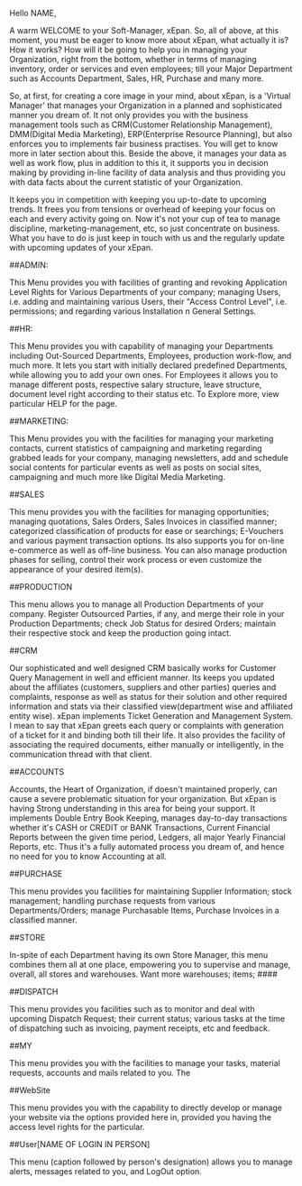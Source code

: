 Hello NAME,

A warm WELCOME to your Soft-Manager, xEpan. So, all of above, at this moment, you must be eager to know more about xEpan, what actually it is? How it works? How will it be going to help you in managing your Organization, right from the bottom, whether in terms of managing inventory, order or services and even employees; till your Major Department such as Accounts Department, Sales, HR, Purchase and many more.

So, at first, for creating a core image in your mind, about xEpan, is a 'Virtual Manager' that manages your Organization in a planned and sophisticated manner you dream of. It not only provides you with the business management tools such as CRM(Customer Relationship Management), DMM(Digital Media Marketing), ERP(Enterprise Resource Planning), but also enforces you to implements fair business practises. You will get to know more in later section about this. Beside the above, it manages your data as well as work flow, plus in addition to this it, it supports you in decision making by providing in-line facility of data analysis and thus providing you with data facts about the current statistic of your Organization.

It keeps you in competition with keeping you up-to-date to upcoming trends. It frees you from tensions or overhead of keeping your focus on each and every activity going on. Now it's not your cup of tea to manage discipline, marketing-management, etc, so just concentrate on business. What you have to do is just keep in touch with us and the regularly update with upcoming updates of your xEpan.


##ADMIN:

This Menu provides you with facilities of granting and revoking Application Level Rights for Various Departments of your company; managing Users, i.e. adding and maintaining various Users, their "Access Control Level", i.e. permissions; and regarding various Installation n General Settings.


##HR:

This Menu provides you with capability of managing your Departments including Out-Sourced Departments, Employees, production work-flow, and much more. It lets you start with initially declared predefined Departments, while allowing you to add your own ones. For Employees it allows you to manage different posts, respective salary structure, leave structure, document level right according to their status etc. To Explore more, view particular HELP for the page.

 
##MARKETING:
 
This Menu provides you with the facilities for managing your marketing contacts, current statistics of campaigning and marketing regarding grabbed leads for your company, managing newsletters, add and schedule social contents for particular events as well as posts on social sites, campaigning and much more like Digital Media Marketing.

 
##SALES
 
 This menu provides you with the facilities for managing opportunities; managing quotations, Sales Orders, Sales Invoices in classified manner; categorized classification of products for ease or searchings; E-Vouchers and various payment transaction options. Its also supports you for on-line e-commerce as well as off-line business. You can also manage production phases for selling, control their work process or even customize the appearance of your desired item(s).

 
##PRODUCTION 
 
 This menu allows you to manage all Production Departments of your company. Register Outsourced Parties, if any, and merge their role in your Production Departments; check Job Status for desired Orders; maintain their respective stock and keep the production going intact.

 
##CRM

Our sophisticated and well designed CRM basically works for Customer Query Management in well and efficient manner. Its keeps you updated about the affiliates (customers, suppliers and other parties) queries and complaints, response as well as status for their solution and other required information and stats via their classified view(department wise and affiliated entity wise). xEpan implements Ticket Generation and Management System. I mean to say that xEpan greets each query or complaints with generation of a ticket for it and binding both till their life. It also provides the facility of associating the required documents, either manually or intelligently, in the communication thread with that client.


##ACCOUNTS
 
Accounts, the Heart of Organization, if doesn't maintained properly, can cause a severe problematic situation for your organization. But xEpan is having Strong understanding in this area for being your support. It implements Double Entry Book Keeping, manages day-to-day transactions whether it's CASH or CREDIT or BANK Transactions, Current Financial Reports between the given time period, Ledgers, all major Yearly Financial Reports, etc. Thus it's a fully automated process you dream of, and hence no need for you to know Accounting at all.

 
##PURCHASE
 
This menu provides you facilities for maintaining Supplier Information; stock management; handling purchase requests from various Departments/Orders; manage Purchasable Items, Purchase Invoices in a classified manner.

 
##STORE

In-spite of each Department having its own Store Manager, this menu combines them all at one place, empowering you to supervise and manage, overall, all stores and warehouses. Want more warehouses; items; ####


##DISPATCH
 
This menu provides you facilities such as to monitor and deal with upcoming Dispatch Request; their current status; various tasks at the time of dispatching such as invoicing, payment receipts, etc and feedback.

##MY

This menu provides you with the facilities to manage your tasks, material requests, accounts and mails related to you. The 

##WebSite 

This menu provides you with the capability to directly develop or manage your website via the options provided here in,  provided you having the access level rights for the particular.

##User[NAME OF LOGIN IN PERSON]

This menu (caption followed by person's designation) allows you to manage alerts, messages related to you, and LogOut option.